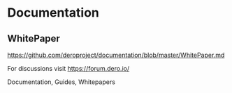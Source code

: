 # Documentation
## WhitePaper
https://github.com/deroproject/documentation/blob/master/WhitePaper.md

For discussions visit https://forum.dero.io/


Documentation, Guides, Whitepapers


